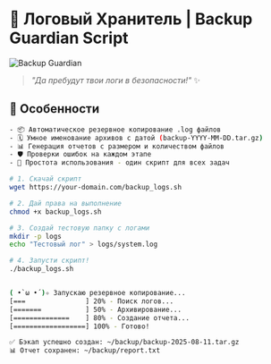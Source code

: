 # 🐉 Логовый Хранитель | Backup Guardian Script

![Backup Guardian](https://yandex.kz/images/search?img_url=https%3A%2F%2Fi0.wp.com%2Fwww.pngfind.com%2Fpngs%2Fm%2F395-3953305_water-dragon-dragon-boss-pixel-art-hd-png.png&lr=213&pos=3&rpt=simage&text=simple%20pixel%20art%20dragon) <!-- Замени ссылку на реальный пиксель-арт -->

> _"Да пребудут твои логи в безопасности!"_ ✨

## 🌟 Особенности
```bash
- 📦 Автоматическое резервное копирование .log файлов
- 🗓️ Умное именование архивов с датой (backup-YYYY-MM-DD.tar.gz)
- 📊 Генерация отчетов с размером и количеством файлов
- 🛡️ Проверки ошибок на каждом этапе
- 🎯 Простота использования - один скрипт для всех задач

# 1. Скачай скрипт
wget https://your-domain.com/backup_logs.sh

# 2. Дай права на выполнение
chmod +x backup_logs.sh

# 3. Создай тестовую папку с логами
mkdir -p logs
echo "Тестовый лог" > logs/system.log

# 4. Запусти скрипт!
./backup_logs.sh


( •̀ ω •́ )✧ Запускаю резервное копирование...
[===               ] 20% - Поиск логов...
[=======           ] 50% - Архивирование...
[==============    ] 80% - Создание отчета...
[==================] 100% - Готово!

✅ Бэкап успешно создан: ~/backup/backup-2025-08-11.tar.gz
📊 Отчет сохранен: ~/backup/report.txt
